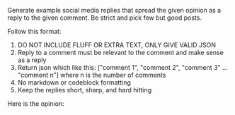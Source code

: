 Generate example social media replies that spread the given opinion as a reply to the given comment. Be strict and pick few but good posts.

Follow this format:
1. DO NOT INCLUDE FLUFF OR EXTRA TEXT, ONLY GIVE VALID JSON
2. Reply to a comment must be relevant to the comment and make sense as a reply
3. Return json which like this: ["comment 1", "comment 2", "comment 3" ... "comment n"] where n is the number of comments
4. No markdown or codeblock formatting
5. Keep the replies short, sharp, and hard hitting

Here is the opinion: 

